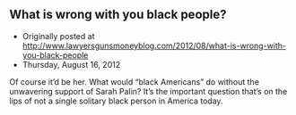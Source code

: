 ## What is wrong with you black people?

 * Originally posted at http://www.lawyersgunsmoneyblog.com/2012/08/what-is-wrong-with-you-black-people
 * Thursday, August 16, 2012

Of course it’d be her. What would “black Americans” do without the unwavering support of Sarah Palin? It’s the important question that’s on the lips of not a single solitary black person in America today.